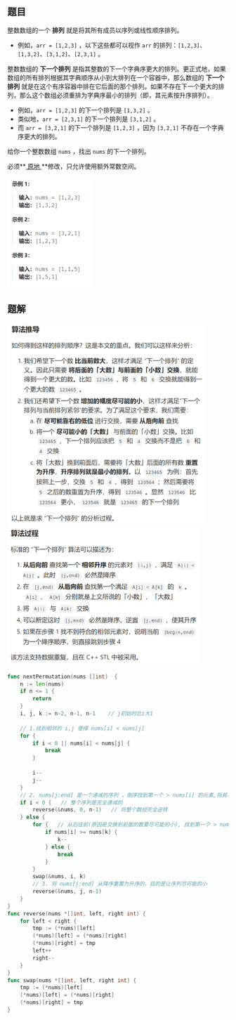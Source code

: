 ## 题目

整数数组的一个 **排列** 就是将其所有成员以序列或线性顺序排列。

- 例如，`arr = [1,2,3]` ，以下这些都可以视作 `arr` 的排列：`[1,2,3]`、`[1,3,2]`、`[3,1,2]`、`[2,3,1]` 。

整数数组的 **下一个排列** 是指其整数的下一个字典序更大的排列。更正式地，如果数组的所有排列根据其字典顺序从小到大排列在一个容器中，那么数组的 **下一个排列** 就是在这个有序容器中排在它后面的那个排列。如果不存在下一个更大的排列，那么这个数组必须重排为字典序最小的排列（即，其元素按升序排列）。

- 例如，`arr = [1,2,3]` 的下一个排列是 `[1,3,2]` 。
- 类似地，`arr = [2,3,1]` 的下一个排列是 `[3,1,2]` 。
- 而 `arr = [3,2,1]` 的下一个排列是 `[1,2,3]` ，因为 `[3,2,1]` 不存在一个字典序更大的排列。

给你一个整数数组 `nums` ，找出 `nums` 的下一个排列。

必须**[ 原地 ](https://baike.baidu.com/item/原地算法)**修改，只允许使用额外常数空间。

<img src="24-31.下一个排序.assets/image-20240307103914214.png" alt="image-20240307103914214" style="zoom:50%;" />

## 题解

<img src="24-31.下一个排序.assets/image-20240307104010814.png" alt="image-20240307104010814" style="zoom:50%;" />

<img src="24-31.下一个排序.assets/image-20240307104341947.png" alt="image-20240307104341947" style="zoom:50%;" />

```go
func nextPermutation(nums []int)  {
    n := len(nums)
    if n <= 1 {
        return
    }
    i, j, k := n-2, n-1, n-1    // j初始时比i大1

    // 1.找到相邻的 i,j 使得 nums[i] < nums[j]
    for {
        if i < 0 || nums[i] < nums[j] {
            break
        }
        
        i--
        j--
    }
    // 2. nums[j:end] 是一个递减的序列 ，倒序找到第一个 > nums[i] 的元素,将其与 nums[i] 交换
    if i < 0 {   // 整个序列是完全递减的
        reverse(&nums, 0, n-1)   // 将整个数组完全逆转
    } else {
        for {   // 从后往前(原因是交换到前面的数要尽可能的小), 找到第一个 > nums[i] 的元素
            if nums[i] >= nums[k] {
                k--
            } else {
                break
            }
        } 
        swap(&nums, i, k)
        // 3. 将 nums[j:end] 从降序重置为升序的，目的是让序列尽可能的小
        reverse(&nums, j, n-1)
    }
}
func reverse(nums *[]int, left, right int) {
    for left < right {
        tmp := (*nums)[left]
        (*nums)[left] = (*nums)[right]
        (*nums)[right] = tmp
        left++
        right--
    }
}
func swap(nums *[]int, left, right int) {
    tmp := (*nums)[left]
    (*nums)[left] = (*nums)[right]
    (*nums)[right] = tmp
}
```

